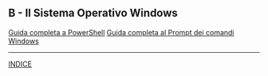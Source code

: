 ## B - Il Sistema Operativo Windows


[Guida completa a PowerShell](PowerShell/README.md)
[Guida completa al Prompt dei comandi Windows](PromptDos/README.md)

---
[INDICE](<../README.md>)